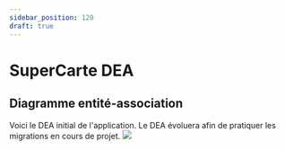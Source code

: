 ```yaml
---
sidebar_position: 120
draft: true
---
```


# SuperCarte DEA

## Diagramme entité-association

Voici le DEA initial de l'application. Le DEA évoluera afin de pratiquer les migrations en cours de projet.
<img src="/4N1_2024/img/13_dea_supercarte.png"  />
